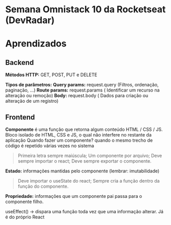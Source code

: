 # Semana Omnistack 10 da Rocketseat (DevRadar)

# Aprendizados

## Backend

**Métodos HTTP:** GET, POST, PUT e DELETE

**Tipos de parâmetros:**
**Query params:** request.query (Filtros, ordenação, paginação, ...)
**Route params:** request.params ( Identificar um recurso na alteração ou remoção)
**Body:** request.body ( Dados para criação ou alteração de um registro)

## Frontend

**Componente** é uma função que retorna algum conteúdo HTML / CSS / JS. 
Bloco isolado de HTML, CSS e JS, o qual não interfere no restante da aplicação
Quando fazer um componente? quando o mesmo trecho de código é repetido várias vezes no sistema
>Primeira letra sempre maiúscula;
>Um componente por arquivo;
>Deve sempre importar o react;
>Deve sempre exportar o componente.

**Estado:** informações mantidas pelo componente (lembrar: imutabilidade)
>Deve importar o useState do react;
Sempre cria a função dentro da função do componente.

**Propriedade:** informações que um componente pai passa para o componente filho.

useEffect() -> dispara uma função toda vez que uma informação alterar. Já é do próprio React
